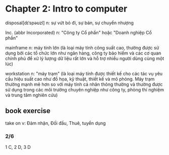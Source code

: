 # Chapter 2: Intro to computer

disposal[dɪˈspəʊzl] n: sự vứt bỏ đi, sự bán, sự chuyển nhượng

Inc. (abbr Incorporated) n: "Công ty Cổ phần" hoặc "Doanh nghiệp Cổ phần"

mainframe n: máy tính lớn (là loại máy tính công suất cao, thường được sử dụng bởi các tổ chức lớn như ngân hàng, công ty bảo hiểm và các cơ quan chính phủ để xử lý lượng dữ liệu rất lớn và hỗ trợ nhiều người dùng cùng một lúc)

workstation n: "máy trạm" (là loại máy tính được thiết kế cho các tác vụ yêu cầu hiệu suất cao như đồ họa, kỹ thuật, thiết kế và mô phỏng. Máy trạm thường mạnh mẽ hơn so với máy tính cá nhân thông thường và thường được sử dụng trong các môi trường chuyên nghiệp như công ty, phòng thí nghiệm và trung tâm nghiên cứu)

## book exercise

take on v: Đảm nhận, Đối đầu, Thuê, tuyển dụng

### 2/6
1 C, 2 D, 3 D
